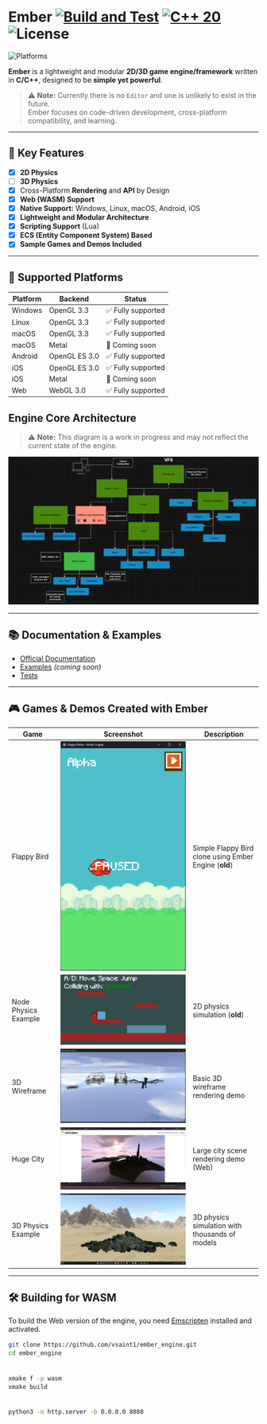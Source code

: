 # Ember [![Build and Test](https://github.com/vsaint1/ember/actions/workflows/tests.yml/badge.svg)](https://github.com/vsaint1/ember/actions/workflows/tests.yml) [![C++ 20](https://img.shields.io/badge/C%2B%2B-20-blue.svg)](https://isocpp.org/std/the-standard) ![License](https://img.shields.io/github/license/vsaint1/ember_engine.svg)

![Platforms](https://img.shields.io/badge/platforms-Windows%20%7C%20Linux%20%7C%20macOS%20%7C%20Android%20%7C%20iOS%20%7C%20Web-blue.svg)

**Ember** is a lightweight and modular **2D/3D game engine/framework** written in **C/C++**, designed to be **simple yet powerful**.  

> ⚠️ **Note:** Currently there is no `Editor` and one is unlikely to exist in the future.  
> Ember focuses on code-driven development, cross-platform compatibility, and learning.

---

## 🔹 Key Features

- [x] **2D Physics**
- [ ] **3D Physics**
- [x] Cross-Platform **Rendering** and **API** by Design 
- [x] **Web (WASM) Support**
- [x] **Native Support:** Windows, Linux, macOS, Android, iOS
- [x] **Lightweight and Modular Architecture**
- [x] **Scripting Support** (Lua)
- [x] **ECS (Entity Component System) Based**
- [x] **Sample Games and Demos Included**

---


## 📱 Supported Platforms

| Platform | Backend       | Status            |
| -------- | ------------- | ----------------- |
| Windows  | OpenGL 3.3    | ✅ Fully supported |
| Linux    | OpenGL 3.3    | ✅ Fully supported |
| macOS    | OpenGL 3.3    | ✅ Fully supported |
| macOS    | Metal         | 🚧 Coming soon    |
| Android  | OpenGL ES 3.0 | ✅ Fully supported |
| iOS      | OpenGL ES 3.0 | ✅ Fully supported |
| iOS      | Metal         | 🚧 Coming soon    |
| Web      | WebGL 3.0     | ✅ Fully supported |


## Engine Core Architecture

> ⚠️ **Note:** This diagram is a work in progress and may not reflect the current state of the engine.

![Engine Architecture](docs/architecture.png)

---

## 📚 Documentation & Examples

- [Official Documentation](https://vsaint1.github.io/ember_engine)
- [Examples](https://github.com/vsaint1/ember_engine/tree/main/examples) *(coming soon)*
- [Tests](https://github.com/vsaint1/ember_engine/tree/main/tests)

---

## 🎮 Games & Demos Created with Ember

| Game                 | Screenshot                          | Description                                   |
|----------------------|-------------------------------------|-----------------------------------------------|
| Flappy Bird          | ![Flappy](docs/2d_flappy.png)       | Simple Flappy Bird clone using Ember Engine (**old**) |
| Node Physics Example | ![Node Physics](docs/2d_node_phys.png) | 2D physics simulation (**old**)         |
| 3D Wireframe         | ![Wireframe](docs/3d_wireframe.png) | Basic 3D wireframe rendering demo            |
| Huge City            | ![City](docs/3d_map_huge.png)       | Large city scene rendering demo (Web)        |
| 3D Physics Example   | ![3D Physics](docs/3d_physics.png)  | 3D physics simulation with thousands of models |

---

## 🛠 Building for WASM

To build the Web version of the engine, you need [Emscripten](https://emscripten.org/docs/getting_started/downloads.html) installed and activated.

```bash
git clone https://github.com/vsaint1/ember_engine.git
cd ember_engine


xmake f -p wasm
xmake build


python3 -m http.server -b 0.0.0.0 8080
